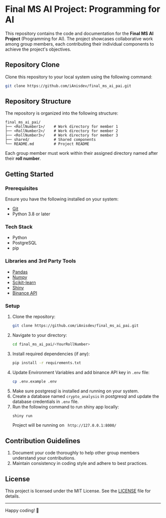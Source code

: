 # Final MS AI Project: Programming for AI

This repository contains the code and documentation for the **Final MS AI Project** (Programming for AI). The project showcases collaborative work among group members, each contributing their individual components to achieve the project's objectives.

## Repository Clone

Clone this repository to your local system using the following command:

```bash
git clone https://github.com/iAnisdev/final_ms_ai_pai.git
```

## Repository Structure

The repository is organized into the following structure:

```
final_ms_ai_pai/
├── <RollNumber1>/    # Work directory for member 1
├── <RollNumber2>/    # Work directory for member 2
├── <RollNumber3>/    # Work directory for member 3
├── shared/           # Shared components 
└── README.md         # Project README
```

Each group member must work within their assigned directory named after their **roll number**.

## Getting Started

### Prerequisites

Ensure you have the following installed on your system:
- [Git](https://git-scm.com/)
- Python 3.8 or later

### Tech Stack
- Python
- PostgreSQL
- pip

### Libraries and 3rd Party Tools
- [Pandas](https://pandas.pydata.org/)
- [Numpy](https://numpy.org/)
- [Scikit-learn](https://scikit-learn.org/)
- [Shiny](https://shiny.rstudio.com/)
- [Binance API](https:binance.com)

### Setup

1. Clone the repository:
   ```bash
   git clone https://github.com/iAnisdev/final_ms_ai_pai.git
   ```
2. Navigate to your directory:
   ```bash
   cd final_ms_ai_pai/<YourRollNumber>
   ```
3. Install required dependencies (if any):
   ```bash
   pip install -r requirements.txt
   ```
4. Update Environment Variables and add binance API key in `.env` file:
   ```bash
   cp .env.example .env
   ```
5. Make sure postgresql is installed and running on your system.
6. Create a database named `crypto_analysis` in postgresql and update the database credentials in `.env` file.
7. Run the following command to run shiny app locally:
   ```bash
   shiny run
   ```
   Project will be running on ` http://127.0.0.1:8000/`

## Contribution Guidelines

1. Document your code thoroughly to help other group members understand your contributions.
3. Maintain consistency in coding style and adhere to best practices.

## License

This project is licensed under the MIT License. See the [LICENSE](LICENSE) file for details.

---

Happy coding! 🚀
